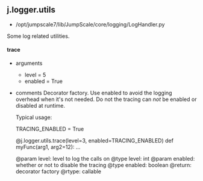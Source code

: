 ## j.logger.utils

- /opt/jumpscale7/lib/JumpScale/core/logging/LogHandler.py

Some log related utilities.

#### trace 
- arguments
    - level = 5
    - enabled = True
- comments
    Decorator factory. Use enabled to avoid the logging overhead when it's
    not needed. Do not the tracing can *not* be enabled or disabled at
    runtime.
    
    Typical usage:
    
    TRACING_ENABLED = True
    
    @j.logger.utils.trace(level=3, enabled=TRACING_ENABLED)
    def myFunc(arg1, arg2=12):
        ...
    
    @param level: level to log the calls on
    @type level: int
    @param enabled: whether or not to disable the tracing
    @type enabled: boolean
    @return: decorator factory
    @rtype: callable

